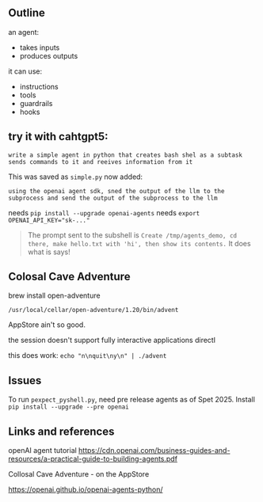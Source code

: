 ## Outline
an agent:
- takes inputs
- produces outputs

it can use:
- instructions
- tools
- guardrails
- hooks

## try it with cahtgpt5:
```
write a simple agent in python that creates bash shel as a subtask sends commands to it and reeives information from it
```
This was saved as ``simple.py``
now added:
```
using the openai agent sdk, sned the output of the llm to the subprocess and send the output of the subprocess to the llm
```
needs ``pip install --upgrade openai-agents``
needs ``export OPENAI_API_KEY="sk-..."``

> The prompt sent to the subshell is ``Create /tmp/agents_demo, cd there, make hello.txt with 'hi', then show its contents.``
> It does what is says!

## Colosal Cave Adventure
brew install open-adventure

``/usr/local/cellar/open-adventure/1.20/bin/advent``

AppStore ain't so good.

the session doesn't support fully interactive applications directl

this does work: ``echo "n\nquit\ny\n" | ./advent``

## Issues
To run ``pexpect_pyshell.py``, need pre release agents as of Spet 2025.
Install ``pip install --upgrade --pre openai``

## Links and references
openAI agent tutorial
https://cdn.openai.com/business-guides-and-resources/a-practical-guide-to-building-agents.pdf

Collosal Cave Adventure - on the AppStore

https://openai.github.io/openai-agents-python/
